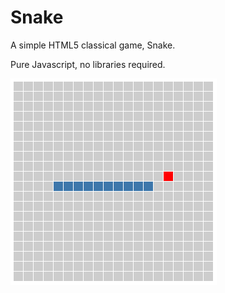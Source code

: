 
# Snake
A simple HTML5 classical game, Snake.

Pure Javascript, no libraries required.

![alt text](https://raw.githubusercontent.com/pingcheng/snake/master/screenshot.png "Snake Screenshot")
